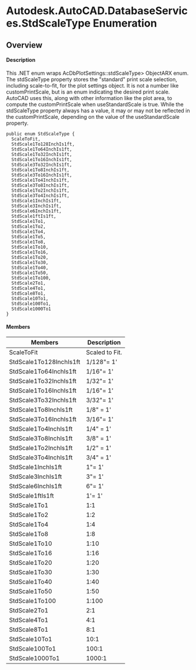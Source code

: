 # Autodesk.AutoCAD.DatabaseServices.StdScaleType Enumeration

## Overview

#### Description
This .NET enum wraps AcDbPlotSettings::stdScaleType> ObjectARX enum. 
The stdScaleType property stores the "standard" print scale selection, including scale-to-fit, for the plot settings object. It is not a number like customPrintScale, but is an enum indicating the desired print scale. AutoCAD uses this, along with other information like the plot area, to compute the customPrintScale when useStandardScale is true. While the stdScaleType property always has a value, it may or may not be reflected in the customPrintScale, depending on the value of the useStandardScale property.
```text
public enum StdScaleType {
  ScaleToFit,
  StdScale1To128InchIs1ft,
  StdScale1To64InchIs1ft,
  StdScale1To32InchIs1ft,
  StdScale1To16InchIs1ft,
  StdScale3To32InchIs1ft,
  StdScale1To8InchIs1ft,
  StdScale3To16InchIs1ft,
  StdScale1To4InchIs1ft,
  StdScale3To8InchIs1ft,
  StdScale1To2InchIs1ft,
  StdScale3To4InchIs1ft,
  StdScale1InchIs1ft,
  StdScale3InchIs1ft,
  StdScale6InchIs1ft,
  StdScale1ftIs1ft,
  StdScale1To1,
  StdScale1To2,
  StdScale1To4,
  StdScale1To5,
  StdScale1To8,
  StdScale1To10,
  StdScale1To16,
  StdScale1To20,
  StdScale1To30,
  StdScale1To40,
  StdScale1To50,
  StdScale1To100,
  StdScale2To1,
  StdScale4To1,
  StdScale8To1,
  StdScale10To1,
  StdScale100To1,
  StdScale1000To1
}
```

#### Members
| Members | Description |
| --- | --- |
| ScaleToFit | Scaled to Fit. |
| StdScale1To128InchIs1ft | 1/128"= 1' |
| StdScale1To64InchIs1ft | 1/16"= 1' |
| StdScale1To32InchIs1ft | 1/32"= 1' |
| StdScale1To16InchIs1ft | 1/16"= 1' |
| StdScale3To32InchIs1ft | 3/32"= 1' |
| StdScale1To8InchIs1ft | 1/8" = 1' |
| StdScale3To16InchIs1ft | 3/16"= 1' |
| StdScale1To4InchIs1ft | 1/4" = 1' |
| StdScale3To8InchIs1ft | 3/8" = 1' |
| StdScale1To2InchIs1ft | 1/2" = 1' |
| StdScale3To4InchIs1ft | 3/4" = 1' |
| StdScale1InchIs1ft | 1"= 1' |
| StdScale3InchIs1ft | 3"= 1' |
| StdScale6InchIs1ft | 6"= 1' |
| StdScale1ftIs1ft | 1'= 1' |
| StdScale1To1 | 1:1 |
| StdScale1To2 | 1:2 |
| StdScale1To4 | 1:4 |
| StdScale1To8 | 1:8 |
| StdScale1To10 | 1:10 |
| StdScale1To16 | 1:16 |
| StdScale1To20 | 1:20 |
| StdScale1To30 | 1:30 |
| StdScale1To40 | 1:40 |
| StdScale1To50 | 1:50 |
| StdScale1To100 | 1:100 |
| StdScale2To1 | 2:1 |
| StdScale4To1 | 4:1 |
| StdScale8To1 | 8:1 |
| StdScale10To1 | 10:1 |
| StdScale100To1 | 100:1 |
| StdScale1000To1 | 1000:1 |
